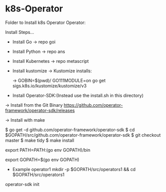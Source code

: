 # k8s-Operator
Folder to Install k8s Operator
Operator:

Install Steps...

* Install Go
 -> repo goi
* Install Python
 -> repo ans
* Install Kubernetes
 -> repo metascript
* Install kustomize
  -> Kustomize installs:

  -> GOBIN=$(pwd)/ GO111MODULE=on go get sigs.k8s.io/kustomize/kustomize/v3

* Install Operator-SDK:(Instead use the install.sh in this directory)

 -> Install from the Git Binary
   https://github.com/operator-framework/operator-sdk/releases

 -> Install with make

   $ go get -d github.com/operator-framework/operator-sdk
   $ cd $GOPATH/src/github.com/operator-framework/operator-sdk
   $ git checkout master
   $ make tidy
   $ make install

export PATH=$PATH:$(go env GOPATH)/bin

export GOPATH=$(go env GOPATH)

* Example operator1
mkdir -p $GOPATH/src/operators1 && cd $GOPATH/src/operators1

operator-sdk init
